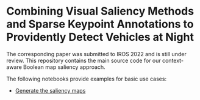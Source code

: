 # Combining Visual Saliency Methods and Sparse Keypoint Annotations to Providently Detect Vehicles at Night 

The corresponding paper was submitted to IROS 2022 and is still under review. This repository contains the main source code for our context-aware Boolean map saliency approach.

The following notebooks provide examples for basic use cases:
- [Generate the saliency maps](notebooks/generate_saliencymap_dataset.ipynb)